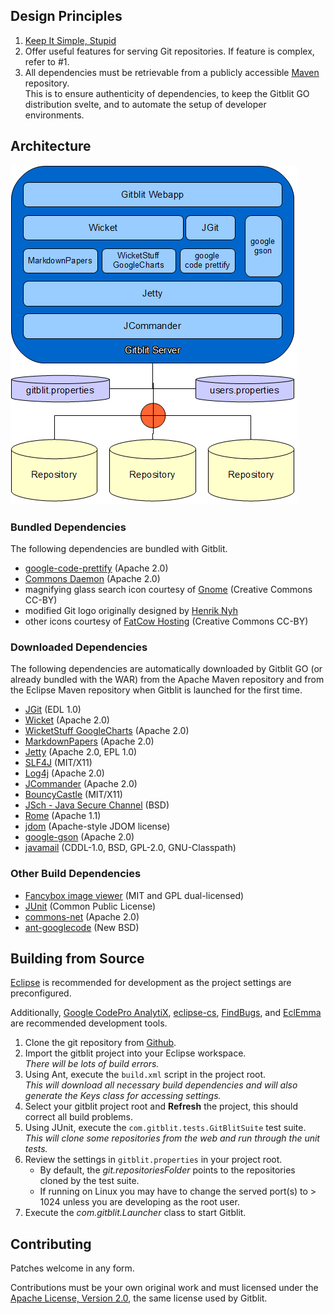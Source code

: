 ## Design Principles
1. [Keep It Simple, Stupid](http://en.wikipedia.org/wiki/KISS_principle)
2. Offer useful features for serving Git repositories.  If feature is complex, refer to #1.
3. All dependencies must be retrievable from a publicly accessible [Maven](http://maven.apache.org) repository.<br/>This is to ensure authenticity of dependencies, to keep the Gitblit GO distribution svelte, and to automate the setup of developer environments.  

## Architecture

![block diagram](architecture.png "Gitblit Architecture")

### Bundled Dependencies
The following dependencies are bundled with Gitblit.

- [google-code-prettify](http://code.google.com/p/google-code-prettify) (Apache 2.0)
- [Commons Daemon](http://commons.apache.org/daemon) (Apache 2.0)
- magnifying glass search icon courtesy of [Gnome](http://gnome.org) (Creative Commons CC-BY)
- modified Git logo originally designed by [Henrik Nyh](http://henrik.nyh.se/2007/06/alternative-git-logo-and-favicon)
- other icons courtesy of [FatCow Hosting](http://www.fatcow.com/free-icons) (Creative Commons CC-BY)

### Downloaded Dependencies
The following dependencies are automatically downloaded by Gitblit GO (or already bundled with the WAR) from the Apache Maven repository and from the Eclipse Maven repository when Gitblit is launched for the first time.

- [JGit][jgit] (EDL 1.0)
- [Wicket](http://wicket.apache.org) (Apache 2.0)
- [WicketStuff GoogleCharts](https://github.com/wicketstuff/core/wiki/GoogleCharts) (Apache 2.0)
- [MarkdownPapers](http://markdown.tautua.org) (Apache 2.0)
- [Jetty](http://eclipse.org/jetty) (Apache 2.0, EPL 1.0)
- [SLF4J](http://www.slf4j.org) (MIT/X11)
- [Log4j](http://logging.apache.org/log4j) (Apache 2.0) 
- [JCommander](http://jcommander.org) (Apache 2.0)
- [BouncyCastle](http://www.bouncycastle.org) (MIT/X11)
- [JSch - Java Secure Channel](http://www.jcraft.com/jsch) (BSD)
- [Rome](http://rome.dev.java.net) (Apache 1.1)
- [jdom](http://www.jdom.org) (Apache-style JDOM license)
- [google-gson](http://code.google.com/google-gson) (Apache 2.0)
- [javamail](http://kenai.com/projects/javamail) (CDDL-1.0, BSD, GPL-2.0, GNU-Classpath)

### Other Build Dependencies
- [Fancybox image viewer](http://fancybox.net) (MIT and GPL dual-licensed)
- [JUnit](http://junit.org) (Common Public License)
- [commons-net](http://commons.apache.org/net) (Apache 2.0)
- [ant-googlecode](http://code.google.com/p/ant-googlecode) (New BSD)

## Building from Source
[Eclipse](http://eclipse.org) is recommended for development as the project settings are preconfigured.

Additionally, [Google CodePro AnalytiX](http://code.google.com/javadevtools), [eclipse-cs](http://eclipse-cs.sourceforge.net), [FindBugs](http://findbugs.sourceforge.net), and [EclEmma](http://www.eclemma.org) are recommended development tools.

1. Clone the git repository from [Github][gitbltsrc].
2. Import the gitblit project into your Eclipse workspace.<br/>
*There will be lots of build errors.*
3. Using Ant, execute the `build.xml` script in the project root.<br/>
*This will download all necessary build dependencies and will also generate the Keys class for accessing settings.*
4. Select your gitblit project root and **Refresh** the project, this should correct all build problems.
5. Using JUnit, execute the `com.gitblit.tests.GitBlitSuite` test suite.<br/>
*This will clone some repositories from the web and run through the unit tests.*
5. Review the settings in `gitblit.properties` in your project root.
    - By default, the *git.repositoriesFolder* points to the repositories cloned by the test suite.<br/>
    - If running on Linux you may have to change the served port(s) to > 1024 unless you are developing as the root user. 
6. Execute the *com.gitblit.Launcher* class to start Gitblit.


## Contributing
Patches welcome in any form.

Contributions must be your own original work and must licensed under the [Apache License, Version 2.0][apachelicense], the same license used by Gitblit.

[jgit]: http://eclipse.org/jgit "Eclipse JGit Site"
[git]: http://git-scm.com "Official Git Site"
[gitbltsrc]: http://github.com/gitblit "gitblit git repository"
[googlecode]: http://code.google.com/p/gitblit "gitblit project management"
[apachelicense]: http://www.apache.org/licenses/LICENSE-2.0 "Apache License, Version 2.0"
